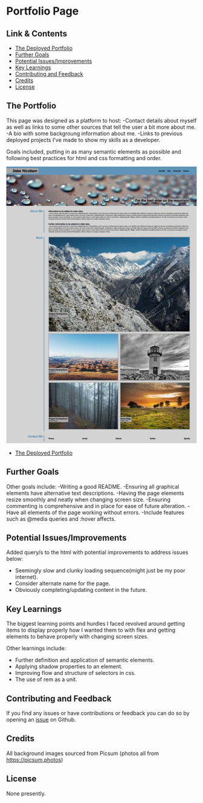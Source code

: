 # Portfolio Page

## Link & Contents
- [The Deployed Portfolio](https://jiske-n.github.io/Jiske-N-Portfolio/)
- [Further Goals](#further-goals)
- [Potential Issues/Improvements](#potential-issuesimprovements)
- [Key Learnings](#key-learnings)
- [Contributing and Feedback](#contributing-and-feedback)
- [Credits](#credits)
- [License](#license)

## The Portfolio

This page was designed as a platform to host:
-Contact details about myself as well as links to some other sources that tell the user a bit more about me.
-A bio with some backgroung information about me.
-Links to previous deployed projects I've made to show my skills as a developer.

Goals included, putting in as many semantic elements as possible and following best practices for html and css formatting and order.

![Picture of the Homepage](./assets/portfolio-page.png)
- [The Deployed Portfolio](https://jiske-n.github.io/Jiske-N-Portfolio/)

## Further Goals

Other goals include:
-Writing a good README.
-Ensuring all graphical elements have alternative text descriptions.
-Having the page elements resize smoothly and neatly when changing screen size.
-Ensuring commenting is comprehensive and in place for ease of future alteration.
-Have all elements of the page working without errors.
-Include features such as @media queries and :hover affects.

## Potential Issues/Improvements

Added query/s to the html with potential improvements to address issues below:

- Seemingly slow and clunky loading sequence(might just be my poor internet).
- Consider alternate name for the page.
- Obviously completing/updating content in the future.

## Key Learnings

The biggest learning points and hurdles I faced revolved around getting items to display properly how I wanted them to with flex and getting elements to behave properly with changing screen sizes.

Other learnings include:
- Further definition and application of semantic elements.
- Applying shadow properties to an element.
- Improving flow and structure of selectors in css.
- The use of rem as a unit.

## Contributing and Feedback

If you find any issues or have contributions or feedback you can do so by opening an [issue](https://github.com/Jiske-N/challenge-1/issues) on Github.

## Credits

All background images sourced from Picsum (photos all from https://picsum.photos)

## License

None presently.